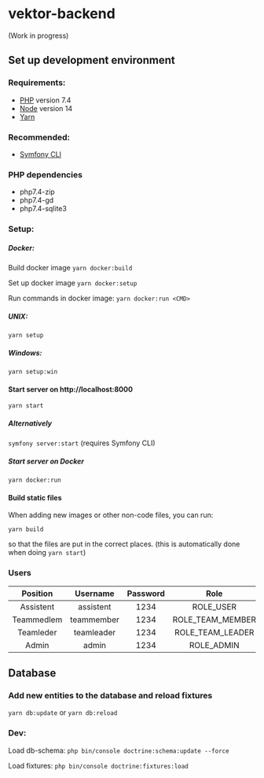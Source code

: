 # vektor-backend

(Work in progress)

## Set up development environment
### Requirements:
- [PHP](http://php.net/downloads.php) version 7.4
- [Node](https://nodejs.org/en/) version 14
- [Yarn](https://yarnpkg.com)
### Recommended:
- [Symfony CLI](https://symfony.com/download)

### PHP dependencies
- php7.4-zip
- php7.4-gd
- php7.4-sqlite3


### Setup:

##### Docker:
Build docker image
`yarn docker:build`

Set up docker image
`yarn docker:setup`

Run commands in docker image:
`yarn docker:run <CMD>`


##### UNIX:
`yarn setup`
##### Windows:
`yarn setup:win`

#### Start server on http://localhost:8000
`yarn start`

##### Alternatively
`symfony server:start` (requires Symfony CLI)

##### Start server on Docker
`yarn docker:run`


#### Build static files
When adding new images or other non-code files, you can run:

`yarn build`

so that the files are put in the correct places. (this is automatically
done when doing `yarn start`)

### Users
| Position     | Username   | Password |        Role        |
| :----------: | :--------: |:--------:|:------------------:|
| Assistent    | assistent  |   1234   |      ROLE_USER     |
| Teammedlem   | teammember |   1234   |  ROLE_TEAM_MEMBER  |
| Teamleder    | teamleader |   1234   |  ROLE_TEAM_LEADER  |
| Admin        | admin      |   1234   |      ROLE_ADMIN    |


## Database

### Add new entities to the database and reload fixtures
`yarn db:update` or `yarn db:reload`


### Dev:
Load db-schema:
`php bin/console doctrine:schema:update --force`

Load fixtures:
`php bin/console doctrine:fixtures:load`